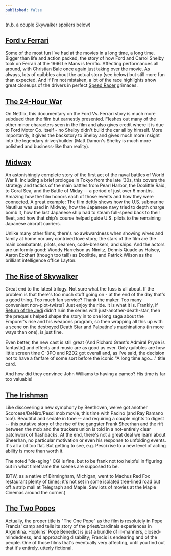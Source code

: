 ```yaml
---
published: false
---
```

(n.b. a couple Skywalker spoilers below)

## [Ford v Ferrari](https://www.imdb.com/title/tt1950186/)

Some of the most fun I've had at the movies in a long time, a long time. Bigger than life and action packed, the story of how Ford and Carrol Shelby took on Ferrari at the 1966 Le Mans is terrific. Affecting performances all around, with Christian Bale once again just taking over the movie. As always, lots of quibbles about the actual story (see below) but still more fun than expected. And if I'm not mistaken, a lot of the race highlights show great closeups of the drivers in perfect [Speed Racer](https://www.imdb.com/title/tt0061300/) grimaces.

<!--more-->

## [The 24-Hour War](https://www.imdb.com/title/tt4875844/)

On Netflix, this documentary on the Ford Vs. Ferrari story is much more subdued than the film but earnestly presented. Fleshes out many of the other minor characters seen in the film and also gives credit where it is due to Ford Motor Co. itself - no Shelby didn't build the car all by himself. More importantly, it gives the backstory to Shelby and gives much more insight into the legendary driver/builder (Matt Damon's Shelby is much more polished and business-like than reality). 

## [Midway](https://www.imdb.com/title/tt6924650/)

An astonishingly complete story of the first act of the naval battles of World War II. Including a brief prologue in Tokyo from the late '30s, this covers the strategy and tactics of the main battles from Pearl Harbor, the Doolittle Raid, to Coral Sea, and the Battle of Miday -- a period of just over 6 months. Amazing how the film honors each of those events and how they were connected. A great example: The film deftly shows how the U.S. submarine Nautilus was used in Midway, how the Japanese navy tried to depth charge bomb it, how the last Japanese ship had to steam full-speed back to their fleet, and how that ship's course helped guide U.S. pilots to the remaining Japanese aircraft carriers. 

Unlike many other films, there's no awkwardness when showing wives and family at home nor any contrived love story; the stars of the film are the main combatants, pilots, seamen, code-breakers, and ships. And the actors are uniformly good: Woody Harrelson as Nimitz, Dennis Quade as Halsey, Aaron Eckhart (though too tall!) as Doolittle, and Patrick Wilson as the brilliant intelligence office Layton.

## [The Rise of Skywalker](https://www.imdb.com/title/tt2527338/)

Great end to the latest trilogy. Not sure what the fuss is all about. If the problem is that there's too much stuff going on - at the end of the day that's a good thing. Too much fan service? Thank the maker. Too many convenient non-plot-twists? Just enjoy the ride. It is what it is. Frankly, if [Return of the Jedi](https://www.imdb.com/title/tt0086190) didn't ruin the series with just-another-death-star, then the prequels helped shape the story in to one long saga about the Emporer's rise and his weapons program, so then wrapping all this up with a scene on the destroyed Death Star and Palpatine's machinations (in more ways than one), is just fine.

Even better, the new cast is still great (And Richard Grant's Admiral Pryde is fantastic) and effects and music are as good as ever. Only quibbles are how little screen time C-3PO and R2D2 got overall and, as I've said, the decision not to have a fanfare of some sort before the iconic "A long time ago...." title card.

And how did they convince John Williams to having a cameo? His time is far too valuable!

## [The Irishman](https://www.imdb.com/title/tt1302006/)

Like discovering a new symphony by Beethoven, we've got another Scorcese/DeNiro/Pesci mob movie, this time with Pacino (and Ray Ramano too!). Beautiful and sedate in tone -- and requiring a couple nights to digest -- this putative story of the rise of the gangster Frank Sheerhan and the rift between the mob and the truckers union is told in a not-entirely clear patchwork of flashbacks. At the end, there's not a great deal we learn about Sheerhan, no particular motivation or even his response to unfolding events. It's all a bit too flat. But getting to see, e.g. Pesci rise to a new level of acting ability is more than worth it.

The noted "de-aging" CGI is fine, but to be frank not too helpful in figuring out in what timeframe the scenes are supposed to be. 

(BTW, as a native of Birmingham, Michigan, went to Machus Red Fox restaurant plenty of times; it's not set in some isolated tree-lined road but off a strip mall at Telegraph and Maple. Saw lots of movies at the Maple Cinemas around the corner.)

## [The Two Popes](https://www.imdb.com/title/tt8404614/)

Actually, the proper title is "The One Pope" as the film is resolutely in Pope Francis' camp and tells its story of the priest/cardinals experiences in Argentina. Hopkins' Pope Benedict is just a bundle of ill-manners, closed-mindedness, and approaching disability; Francis is endearing and of the people. One of those films that's eventually very affecting, until you find out that it's entirely, utterly fictional.
